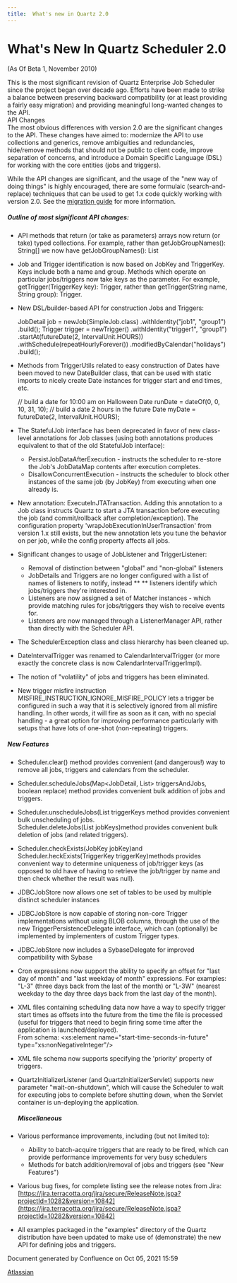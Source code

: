```yaml
---
title:  What's new in Quartz 2.0  
---
```


What's New In Quartz Scheduler 2.0
==================================

(As Of Beta 1, November 2010)

This is the most significant revision of Quartz Enterprise Job Scheduler since the project began over decade ago. Efforts have been made to strike a balance between preserving backward compatibility (or at least providing a fairly easy migration) and providing meaningful long-wanted changes to the API.  
API Changes  
The most obvious differences with version 2.0 are the significant changes to the API. These changes have aimed to: modernize the API to use collections and generics, remove ambiguities and redundancies, hide/remove methods that should not be public to client code, improve separation of concerns, and introduce a Domain Specific Language (DSL) for working with the core entities (jobs and triggers).

While the API changes are significant, and the usage of the "new way of doing things" is highly encouraged, there are some formulaic (search-and-replace) techniques that can be used to get 1.x code quickly working with version 2.0. See the [migration guide](migration+guide) for more information.

##### Outline of most significant API changes:

*   API methods that return (or take as parameters) arrays now return (or take) typed collections. For example, rather than getJobGroupNames(): String\[\] we now have getJobGroupNames(): List<String>
*   Job and Trigger identification is now based on JobKey and TriggerKey. Keys include both a name and group. Methods which operate on particular jobs/triggers now take keys as the parameter. For example, getTrigger(TriggerKey key): Trigger, rather than getTrigger(String name, String group): Trigger.
*   New DSL/builder-based API for construction Jobs and Triggers:
    
    JobDetail job = newJob(SimpleJob.class)
    .withIdentity("job1", "group1")
    .build();
    Trigger trigger = newTrigger()
    .withIdentity("trigger1", "group1")
    .startAt(futureDate(2, IntervalUnit.HOURS))
    .withSchedule(repeatHourlyForever())
    .modifiedByCalendar("holidays")
    .build();
    
*   Methods from TriggerUtils related to easy construction of Dates have been moved to new DateBuilder class, that can be used with static imports to nicely create Date instances for trigger start and end times, etc.
    
    // build a date for 10:00 am on Halloween
    Date  runDate = dateOf(0, 0, 10, 31, 10);
    // build a date 2 hours in the future
    Date myDate = futureDate(2, IntervalUnit.HOURS);
    
*   The StatefulJob interface has been deprecated in favor of new class-level annotations for Job classes (using both annotations produces equivalent to that of the old StatefulJob interface):
    *   PersistJobDataAfterExecution - instructs the scheduler to re-store the Job's JobDataMap contents after execution completes.
    *   DisallowConcurrentExecution - instructs the scheduler to block other instances of the same job (by JobKey) from executing when one already is.
*   New annotation: ExecuteInJTATransaction. Adding this annotation to a Job class instructs Quartz to start a JTA transaction before executing the job (and commit/rollback after completion/exception). The configuration property 'wrapJobExecutionInUserTransaction' from version 1.x still exists, but the new annotation lets you tune the behavior on per job, while the config property affects all jobs.
*   Significant changes to usage of JobListener and TriggerListener:
    *   Removal of distinction between "global" and "non-global" listeners
    *   JobDetails and Triggers are no longer configured with a list of names of listeners to notify, instead \*\* \*\* listeners identify which jobs/triggers they're interested in.
    *   Listeners are now assigned a set of Matcher instances - which provide matching rules for jobs/triggers they wish to receive events for.
    *   Listeners are now managed through a ListenerManager API, rather than directly with the Scheduler API.
*   The SchedulerException class and class hierarchy has been cleaned up.
*   DateIntervalTrigger was renamed to CalendarIntervalTrigger (or more exactly the concrete class is now CalendarIntervalTriggerImpl).
*   The notion of "volatility" of jobs and triggers has been eliminated.
*   New trigger misfire instruction MISFIRE\_INSTRUCTION\_IGNORE\_MISFIRE\_POLICY lets a trigger be configured in such a way that it is selectively ignored from all misfire handling. In other words, it will fire as soon as it can, with no special handling - a great option for improving performance particularly with setups that have lots of one-shot (non-repeating) triggers.

##### New Features

*   Scheduler.clear() method provides convenient (and dangerous!) way to remove all jobs, triggers and calendars from the scheduler.
*   Scheduler.scheduleJobs(Map<JobDetail, List<Trigger>> triggersAndJobs, boolean replace) method provides convenient bulk addition of jobs and triggers.
*   Scheduler.unscheduleJobs(List<TriggerKey> triggerKeys method provides convenient bulk unscheduling of jobs.  
    Scheduler.deleteJobs(List<JobKey> jobKeys)method provides convenient bulk deletion of jobs (and related triggers).
*   Scheduler.checkExists(JobKey jobKey)and Scheduler.heckExists(TriggerKey triggerKey)methods provides convenient way to determine uniqueness of job/trigger keys (as opposed to old have of having to retrieve the job/trigger by name and then check whether the result was null).
*   JDBCJobStore now allows one set of tables to be used by multiple distinct scheduler instances
*   JDBCJobStore is now capable of storing non-core Trigger implementations without using BLOB columns, through the use of the new TriggerPersistenceDelegate interface, which can (optionally) be implemented by implementers of custom Trigger types.
*   JDBCJobStore now includes a SybaseDelegate for improved compatibility with Sybase
*   Cron expressions now support the ability to specify an offset for "last day of month" and "last weekday of month" expressions. For examples: "L-3" (three days back from the last of the month) or "L-3W" (nearest weekday to the day three days back from the last day of the month).
*   XML files containing scheduling data now have a way to specify trigger start times as offsets into the future from the time the file is processed (useful for triggers that need to begin firing some time after the application is launched/deployed).  
    From schema: <xs:element name="start-time-seconds-in-future" type="xs:nonNegativeInteger"/>
*   XML file schema now supports specifying the 'priority' property of triggers.
*   QuartzInitializerListener (and QuartzInitializerServlet) supports new parameter "wait-on-shutdown", which will cause the Scheduler to wait for executing jobs to complete before shutting down, when the Servlet container is un-deploying the application.
    
    ##### Miscellaneous
    
*   Various performance improvements, including (but not limited to):
    *   Ability to batch-acquire triggers that are ready to be fired, which can provide performance improvements for very busy schedulers
    *   Methods for batch addition/removal of jobs and triggers (see "New Features")
*   Various bug fixes, for complete listing see the release notes from Jira: [https://jira.terracotta.org/jira/secure/ReleaseNote.jspa?projectId=10282&version=10842](https://jira.terracotta.org/jira/secure/ReleaseNote.jspa?projectId=10282&version=10842)
*   All examples packaged in the "examples" directory of the Quartz distribution have been updated to make use of (demonstrate) the new API for defining jobs and triggers.

Document generated by Confluence on Oct 05, 2021 15:59

[Atlassian](http://www.atlassian.com/)
